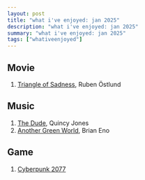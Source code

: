 ```yaml
---
layout: post
title: "what i've enjoyed: jan 2025"
description: "what i've enjoyed: jan 2025"
summary: "what i've enjoyed: jan 2025"
tags: ["whativeenjoyed"]
---
```


## Movie
1. [Triangle of Sadness](https://en.wikipedia.org/wiki/Triangle_of_Sadness), Ruben Östlund

## Music
1. [The Dude](https://en.wikipedia.org/wiki/The_Dude_(Quincy_Jones_album)), Quincy Jones
2. [Another Green World](https://en.wikipedia.org/wiki/Another_Green_World), Brian Eno

## Game
1. [Cyberpunk 2077](https://en.wikipedia.org/wiki/Cyberpunk_2077)
